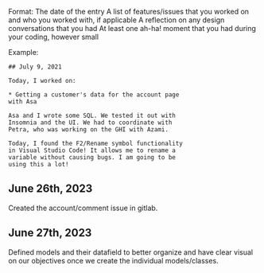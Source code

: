 Format:
The date of the entry
A list of features/issues that you worked on and who you worked with, if applicable
A reflection on any design conversations that you had
At least one ah-ha! moment that you had during your coding, however small

Example:

    ## July 9, 2021

    Today, I worked on:

    * Getting a customer's data for the account page
    with Asa

    Asa and I wrote some SQL. We tested it out with
    Insomnia and the UI. We had to coordinate with
    Petra, who was working on the GHI with Azami.

    Today, I found the F2/Rename symbol functionality
    in Visual Studio Code! It allows me to rename a
    variable without causing bugs. I am going to be
    using this a lot!

## June 26th, 2023

Created the account/comment issue in gitlab.

## June 27th, 2023

Defined models and their datafield to better organize and have clear visual on our objectives once we create the individual models/classes.